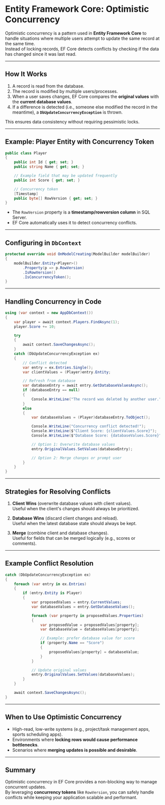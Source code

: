 # Entity Framework Core: Optimistic Concurrency

Optimistic concurrency is a pattern used in **Entity Framework Core** to
handle situations where multiple users attempt to update the same record
at the same time.\
Instead of locking records, EF Core detects conflicts by checking if the
data has changed since it was last read.

------------------------------------------------------------------------

## How It Works

1.  A record is read from the database.
2.  The record is modified by multiple users/processes.
3.  When a user saves changes, EF Core compares the **original values**
    with the **current database values**.
4.  If a difference is detected (i.e., someone else modified the record
    in the meantime), a **`DbUpdateConcurrencyException`** is thrown.

This ensures data consistency without requiring pessimistic locks.

------------------------------------------------------------------------

## Example: Player Entity with Concurrency Token

``` csharp
public class Player
{
    public int Id { get; set; }
    public string Name { get; set; }

    // Example field that may be updated frequently
    public int Score { get; set; }

    // Concurrency token
    [Timestamp]
    public byte[] RowVersion { get; set; }
}
```

-   The `RowVersion` property is a **timestamp/rowversion column** in
    SQL Server.
-   EF Core automatically uses it to detect concurrency conflicts.

------------------------------------------------------------------------

## Configuring in `DbContext`

``` csharp
protected override void OnModelCreating(ModelBuilder modelBuilder)
{
    modelBuilder.Entity<Player>() 
        .Property(p => p.RowVersion)
        .IsRowVersion()
        .IsConcurrencyToken();
}
```

------------------------------------------------------------------------

## Handling Concurrency in Code

``` csharp
using (var context = new AppDbContext())
{
    var player = await context.Players.FindAsync(1);
    player.Score += 10;

    try
    {
        await context.SaveChangesAsync();
    }
    catch (DbUpdateConcurrencyException ex)
    {
        // Conflict detected
        var entry = ex.Entries.Single();
        var clientValues = (Player)entry.Entity;

        // Refresh from database
        var databaseEntry = await entry.GetDatabaseValuesAsync();
        if (databaseEntry == null)
        {
            Console.WriteLine("The record was deleted by another user.");
        }
        else
        {
            var databaseValues = (Player)databaseEntry.ToObject();

            Console.WriteLine("Concurrency conflict detected!");
            Console.WriteLine($"Client Score: {clientValues.Score}");
            Console.WriteLine($"Database Score: {databaseValues.Score}");

            // Option 1: Overwrite database values
            entry.OriginalValues.SetValues(databaseEntry);

            // Option 2: Merge changes or prompt user
        }
    }
}
```

------------------------------------------------------------------------

## Strategies for Resolving Conflicts

1.  **Client Wins** (overwrite database values with client values).\
    Useful when the client's changes should always be prioritized.

2.  **Database Wins** (discard client changes and reload).\
    Useful when the latest database state should always be kept.

3.  **Merge** (combine client and database changes).\
    Useful for fields that can be merged logically (e.g., scores or
    comments).

------------------------------------------------------------------------

## Example Conflict Resolution

``` csharp
catch (DbUpdateConcurrencyException ex)
{
    foreach (var entry in ex.Entries)
    {
        if (entry.Entity is Player)
        {
            var proposedValues = entry.CurrentValues;
            var databaseValues = entry.GetDatabaseValues();

            foreach (var property in proposedValues.Properties)
            {
                var proposedValue = proposedValues[property];
                var databaseValue = databaseValues[property];

                // Example: prefer database value for score
                if (property.Name == "Score")
                {
                    proposedValues[property] = databaseValue;
                }
            }

            // Update original values
            entry.OriginalValues.SetValues(databaseValues);
        }
    }

    await context.SaveChangesAsync();
}
```

------------------------------------------------------------------------

## When to Use Optimistic Concurrency

-   High-read, low-write systems (e.g., project/task management apps,
    sports scheduling apps).
-   Environments where **locking rows would cause performance
    bottlenecks**.
-   Scenarios where **merging updates is possible and desirable**.

------------------------------------------------------------------------

## Summary

Optimistic concurrency in EF Core provides a non-blocking way to manage
concurrent updates.\
By leveraging **concurrency tokens** like `RowVersion`, you can safely
handle conflicts while keeping your application scalable and performant.
